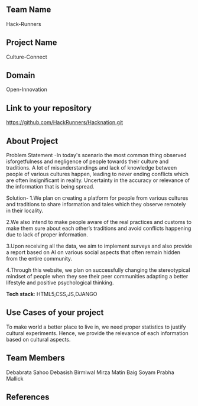 ## Team Name 
Hack-Runners

## Project Name
Culture-Connect

## Domain
Open-Innovation


## Link to your repository
https://github.com/HackRunners/Hacknation.git


## About Project
Problem Statement -In today's scenario the most common thing observed isforgetfulness and negligence of people towards their culture and traditions.
A lot of misunderstandings and lack of knowledge between people of various cultures happen,
leading to never ending conflicts which are often insignificant in reality.
Uncertainty in the accuracy or relevance of the information that is being spread.

Solution-
1.We plan on creating a platform for people from various cultures and traditions to share information and tales which they observe remotely in their locality.

2.We also intend to make people aware of the real practices and customs to make them sure about each other’s traditions and avoid conflicts happening due to lack of proper information.

3.Upon receiving all the data, we aim to implement surveys and also provide a report  based on AI on various social aspects that often remain hidden from the entire community.

4.Through this website, we plan on successfully changing the stereotypical mindset of people when they see their peer communities adapting a better lifestyle and positive psychological thinking.







**Tech stack**:
HTML5,CSS,JS,DJANGO

 

## Use Cases of your project
To make world a better place to live in, we need proper statistics to justify cultural experiments. Hence, we provide the relevance of each information based on cultural aspects.


## Team Members
Debabrata Sahoo Debasish Birmiwal Mirza Matin Baig Soyam Prabha Mallick


## References
